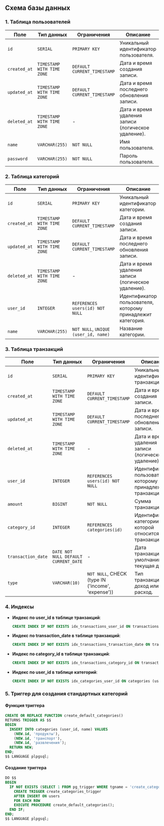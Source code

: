 ## Схема базы данных

### 1. Таблица пользователей

| Поле        | Тип данных                     | Ограничения                                   | Описание                                   |
|-------------|---------------------------------|-----------------------------------------------|--------------------------------------------|
| `id`        | `SERIAL`                        | `PRIMARY KEY`                                 | Уникальный идентификатор пользователя.     |
| `created_at`| `TIMESTAMP WITH TIME ZONE`     | `DEFAULT CURRENT_TIMESTAMP`                   | Дата и время создания записи.             |
| `updated_at`| `TIMESTAMP WITH TIME ZONE`     | `DEFAULT CURRENT_TIMESTAMP`                   | Дата и время последнего обновления записи.|
| `deleted_at`| `TIMESTAMP WITH TIME ZONE`     | -                                             | Дата и время удаления записи (логическое удаление). |
| `name`      | `VARCHAR(255)`                 | `NOT NULL`                                    | Имя пользователя.                          |
| `password`  | `VARCHAR(255)`                 | `NOT NULL`                                    | Пароль пользователя.                       |

### 2. Таблица категорий

| Поле        | Тип данных                     | Ограничения                                   | Описание                                   |
|-------------|---------------------------------|-----------------------------------------------|--------------------------------------------|
| `id`        | `SERIAL`                        | `PRIMARY KEY`                                 | Уникальный идентификатор категории.        |
| `created_at`| `TIMESTAMP WITH TIME ZONE`     | `DEFAULT CURRENT_TIMESTAMP`                   | Дата и время создания записи.             |
| `updated_at`| `TIMESTAMP WITH TIME ZONE`     | `DEFAULT CURRENT_TIMESTAMP`                   | Дата и время последнего обновления записи.|
| `deleted_at`| `TIMESTAMP WITH TIME ZONE`     | -                                             | Дата и время удаления записи (логическое удаление). |
| `user_id`   | `INTEGER`                      | `REFERENCES users(id) NOT NULL`              | Идентификатор пользователя, которому принадлежит категория. |
| `name`      | `VARCHAR(255)`                 | `NOT NULL`, `UNIQUE (user_id, name)`        | Название категории.                        |

### 3. Таблица транзакций

| Поле               | Тип данных                     | Ограничения                                   | Описание                                   |
|--------------------|---------------------------------|-----------------------------------------------|--------------------------------------------|
| `id`               | `SERIAL`                        | `PRIMARY KEY`                                 | Уникальный идентификатор транзакции.      |
| `created_at`       | `TIMESTAMP WITH TIME ZONE`     | `DEFAULT CURRENT_TIMESTAMP`                   | Дата и время создания записи.             |
| `updated_at`       | `TIMESTAMP WITH TIME ZONE`     | `DEFAULT CURRENT_TIMESTAMP`                   | Дата и время последнего обновления записи.|
| `deleted_at`       | `TIMESTAMP WITH TIME ZONE`     | -                                             | Дата и время удаления записи (логическое удаление). |
| `user_id`          | `INTEGER`                      | `REFERENCES users(id) NOT NULL`              | Идентификатор пользователя, которому принадлежит транзакция. |
| `amount`           | `BIGINT`                       | `NOT NULL`                                    | Сумма транзакции.                         |
| `category_id`      | `INTEGER`                      | `REFERENCES categories(id)`                   | Идентификатор категории, к которой относится транзакция. |
| `transaction_date` | `DATE NOT NULL DEFAULT CURRENT_DATE`  | -                                      | Дата транзакции (по умолчанию текущая дата). |
| `type`             | `VARCHAR(10)`                  | `NOT NULL`, CHECK (type IN ('income', 'expense'))  | Тип транзакции: доход или расход. |

### 4. Индексы

- **Индекс по user_id в таблице транзакций**:
  ```sql
  CREATE INDEX IF NOT EXISTS idx_transactions_user_id ON transactions (user_id);
  ```

- **Индекс по transaction_date в таблице транзакций**:
  ```sql
  CREATE INDEX IF NOT EXISTS idx_transactions_transaction_date ON transactions (transaction_date);
  ```

- **Индекс по category_id в таблице транзакций**:
  ```sql
  CREATE INDEX IF NOT EXISTS idx_transactions_category_id ON transactions (category_id);
  ```

- **Индекс по user_id в таблице категорий**:
  ```sql
  CREATE INDEX IF NOT EXISTS idx_categories_user_id ON categories (user_id);
  ```

### 5. Триггер для создания стандартных категорий

#### Функция триггера

```sql
CREATE OR REPLACE FUNCTION create_default_categories()
RETURNS TRIGGER AS $$
BEGIN
  INSERT INTO categories (user_id, name) VALUES
    (NEW.id, 'продукты'),
    (NEW.id, 'транспорт'),
    (NEW.id, 'развлечения');
  RETURN NEW;
END;
$$ LANGUAGE plpgsql;
```

#### Создание триггера

```sql
DO $$
BEGIN
  IF NOT EXISTS (SELECT 1 FROM pg_trigger WHERE tgname = 'create_categories_trigger') THEN
    CREATE TRIGGER create_categories_trigger
    AFTER INSERT ON users
    FOR EACH ROW
    EXECUTE PROCEDURE create_default_categories();
  END IF;
END;
$$ LANGUAGE plpgsql;
```